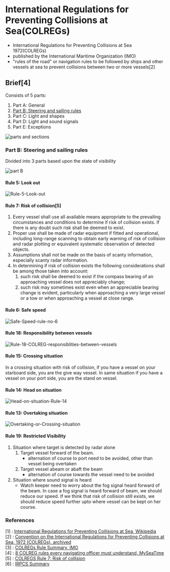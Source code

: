 # International Regulations for Preventing Collisions at Sea(COLREGs)
* International Regulations for Preventing Collisions at Sea 1972(COLREGs)
* published by the International Maritime Organization (IMO)
* "rules of the road" or navigation rules to be followed by ships and other vessels at sea to prevent collisions between two or more vessels[2]

## Brief[4]
Consists of 5 parts:
1. Part A: General
1. [Part B: Steering and sailing rules](<#part-b-steering-and-sailing-rules>)
1. Part C: Light and shapes
1. Part D: Light and sound signals
1. Part E: Exceptions

![parts and sections](./images/COLREGS/COLREG-parts-and-sections.jpg)

### Part B: Steering and sailing rules
Divided into 3 parts based upon the state of visibility

![part B](./images/COLREGS/COLREGS-Part-B.jpg)

#### Rule 5: Look out
![Rule-5-Look-out](./images/COLREGS/Rule-5-Look-out.jpg)

#### Rule 7: Risk of collision[5]
1. Every vessel shall use all available means appropriate to the prevailing circumstances and conditions to determine if risk of collision exists. If there is any doubt such risk shall be deemed to exist.
1. Proper use shall be made of radar equipment if fitted and operational, including long-range scanning to obtain early warning of risk of collision and radar plotting or equivalent systematic observation of detected objects.
1. Assumptions shall not be made on the basis of scanty information, especially scanty radar information.
1. In determining if risk of collision exists the following considerations shall be among those taken into account:
	1. such risk shall be deemed to exist if the compass bearing of an approaching vessel does not appreciably change;
	1. such risk may sometimes exist even when an appreciable bearing change is evident, particularly when approaching a very large vessel or a tow or when approaching a vessel at close range.

#### Rule 6: Safe speed
![Safe-Speed-rule-no-6](./images/COLREGS/Safe-Speed-rule-no-6.jpg)

#### Rule 18: Responsibility between vessels
![Rule-18-COLREG-responsiblities-between-vessels](./images/COLREGS/Rule-18-COLREG-responsiblities-between-vessels.jpg)

#### Rule 15: Crossing situation
In a crossing situation with risk of collision, if you have a vessel on your starboard side, you are the give way vessel. In same situation if you have a vessel on your port side, you are the stand on vessel.

#### Rule 14: Head on situation
![Head-on-situation-Rule-14](./images/COLREGS/Head-on-situation-Rule-14.jpg)

#### Rule 13: Overtaking situation
![Overtaking-or-Crossing-situation](./images/COLREGS/Overtaking-or-Crossing-situation.jpg)

#### Rule 19: Restricted Visibility
1. Situation where target is detected by radar alone
	1. Target vessel forward of the beam.
		* alternation of course to port need to be avoided, other than vessel being overtaken
	1. Target vessel abeam or abaft the beam
		*  alternation of course towards the vessel need to be avoided
1. Situation where sound signal is heard
	* Watch keeper need to worry about the fog signal heard forward of the beam. In case a fog signal is heard forward of beam, we should reduce our speed. If we think that risk of collision still exists, we should reduce speed further upto where vessel can be kept on her course.

### References
[1] : [International Regulations for Preventing Collisions at Sea, Wikipedia](https://en.wikipedia.org/wiki/International_Regulations_for_Preventing_Collisions_at_Sea)   
[2] : [Convention on the International Regulations for Preventing Collisions at Sea, 1972 (COLREGs), archived](https://arquivo.pt/wayback/20091014023731/http://www.imo.org/Conventions/mainframe.asp?topic_id=257&doc_id=649)   
[3] : [COLREGs Rule Summary, IMO](https://www.imo.org/en/About/Conventions/Pages/COLREG.aspx)   
[4] : [8 COLREG rules every navigating officer must understand, MySeaTime](https://www.myseatime.com/blog/detail/8-colreg-rules-every-navigating-officer-must-understand)   
[5] : [COLREGS Rule 7: Risk of collision](https://www.nepia.com/media/73235/Colregs-Rule-07-Risk-of-Collision.PDF)   
[6] : [IRPCS Summary](http://www.soul-trade.com/sailing/dayskip/colregs_irpcs_summary_2_pages.pdf)
